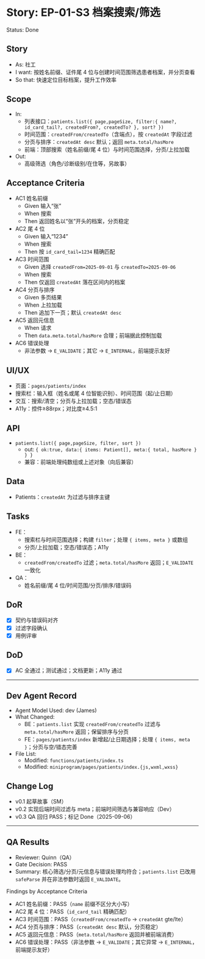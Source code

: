 # Story: EP-01-S3 档案搜索/筛选
Status: Done

## Story
- As: 社工
- I want: 按姓名前缀、证件尾 4 位与创建时间范围筛选患者档案，并分页查看
- So that: 快速定位目标档案，提升工作效率

## Scope
- In:
  - 列表接口：`patients.list({ page,pageSize, filter:{ name?, id_card_tail?, createdFrom?, createdTo? }, sort? })`
  - 时间范围：`createdFrom/createdTo`（含端点），按 `createdAt` 字段过滤
  - 分页与排序：`createdAt desc` 默认；返回 `meta.total/hasMore`
  - 前端：顶部搜索（姓名前缀/尾 4 位）与时间范围选择，分页/上拉加载
- Out:
  - 高级筛选（角色/诊断级别/在住等，另故事）

## Acceptance Criteria
- AC1 姓名前缀
  - Given 输入“张”
  - When 搜索
  - Then 返回姓名以“张”开头的档案，分页稳定
- AC2 尾 4 位
  - Given 输入“1234”
  - When 搜索
  - Then 按 `id_card_tail=1234` 精确匹配
- AC3 时间范围
  - Given 选择 `createdFrom=2025-09-01` 与 `createdTo=2025-09-06`
  - When 搜索
  - Then 仅返回 `createdAt` 落在区间内的档案
- AC4 分页与排序
  - Given 多页结果
  - When 上拉加载
  - Then 追加下一页；默认 `createdAt desc`
- AC5 返回元信息
  - When 请求
  - Then `data.meta.total/hasMore` 合理；前端据此控制加载
- AC6 错误处理
  - 非法参数 → `E_VALIDATE`；其它 → `E_INTERNAL`，前端提示友好

## UI/UX
- 页面：`pages/patients/index`
- 搜索栏：输入框（姓名或尾 4 位智能识别）、时间范围（起/止日期）
- 交互：搜索/清空；分页与上拉加载；空态/错误态
- A11y：控件≥88rpx；对比度≥4.5:1

## API
- `patients.list({ page,pageSize, filter, sort })`
  - out: `{ ok:true, data:{ items: Patient[], meta:{ total, hasMore } } }`
  - 兼容：前端处理纯数组或上述对象（向后兼容）

## Data
- Patients：`createdAt` 为过滤与排序主键

## Tasks
- FE：
  - 搜索栏与时间范围选择；构建 `filter`；处理 `{ items, meta }` 或数组
  - 分页/上拉加载；空态/错误态；A11y
- BE：
  - `createdFrom/createdTo` 过滤；`meta.total/hasMore` 返回；`E_VALIDATE` 一致化
- QA：
  - 姓名前缀/尾 4 位/时间范围/分页/排序/错误码

## DoR
- [x] 契约与错误码对齐
- [x] 过滤字段确认
- [x] 用例评审

## DoD
- [x] AC 全通过；测试通过；文档更新；A11y 通过

---

## Dev Agent Record
- Agent Model Used: dev (James)
- What Changed:
  - BE：`patients.list` 实现 `createdFrom/createdTo` 过滤与 `meta.total/hasMore` 返回；保留排序与分页
  - FE：`pages/patients/index` 新增起/止日期选择；处理 `{ items, meta }`；分页与空/错态完善
- File List:
  - Modified: `functions/patients/index.ts`
  - Modified: `miniprogram/pages/patients/index.{js,wxml,wxss}`

## Change Log
- v0.1 起草故事（SM）
- v0.2 实现后端时间过滤与 meta；前端时间筛选与兼容响应（Dev）
- v0.3 QA 回归 PASS；标记 Done（2025-09-06）

---

## QA Results
- Reviewer: Quinn（QA）
- Gate Decision: PASS
- Summary: 核心筛选/分页/元信息与错误处理均符合；`patients.list` 已改用 `safeParse` 并在非法参数时返回 `E_VALIDATE`。

Findings by Acceptance Criteria
- AC1 姓名前缀：PASS（`name` 前缀不区分大小写）
- AC2 尾 4 位：PASS（`id_card_tail` 精确匹配）
- AC3 时间范围：PASS（`createdFrom/createdTo` → `createdAt` gte/lte）
- AC4 分页与排序：PASS（`createdAt desc` 默认，分页稳定）
- AC5 返回元信息：PASS（`meta.total/hasMore` 返回并被前端消费）
- AC6 错误处理：PASS（非法参数 → `E_VALIDATE`；其它异常 → `E_INTERNAL`，前端提示友好）
